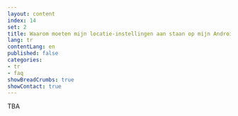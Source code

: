 ```yaml
---
layout: content
index: 14
set: 2
title: Waarom moeten mijn locatie-instellingen aan staan op mijn Android-telefoon?
lang: tr
contentLang: en
published: false
categories:
- tr
- faq
showBreadCrumbs: true
showContact: true
---
```


TBA
